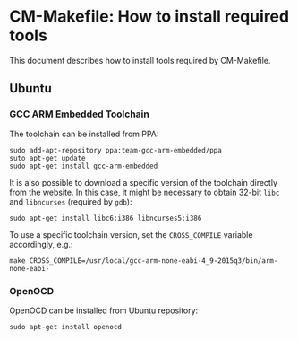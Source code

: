 # CM-Makefile: How to install required tools

This document describes how to install tools required by CM-Makefile.

## Ubuntu

### GCC ARM Embedded Toolchain

The toolchain can be installed from PPA:

	sudo add-apt-repository ppa:team-gcc-arm-embedded/ppa
	suto apt-get update
	sudo apt-get install gcc-arm-embedded

It is also possible to download a specific version of the toolchain directly
from the [website][1]. In this case, it might be necessary to obtain 32-bit
`libc` and `libncurses` (required by `gdb`):

	sudo apt-get install libc6:i386 libncurses5:i386

To use a specific toolchain version, set the `CROSS_COMPILE` variable
accordingly, e.g.:

	make CROSS_COMPILE=/usr/local/gcc-arm-none-eabi-4_9-2015q3/bin/arm-none-eabi-

### OpenOCD

OpenOCD can be installed from Ubuntu repository:

	sudo apt-get install openocd

[1]: https://launchpad.net/gcc-arm-embedded
